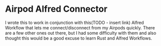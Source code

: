 # Airpod Alfred Connector

I wrote this to work in conjunction with this(TODO - insert link) Alfred Workflow that lets me connect/disconnect from my Airpods quickly. There are a few other ones out there, but I had some difficulty with them and also thought this would be a good excuse to learn Rust and Alfred Workflows.

